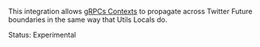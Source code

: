 This integration allows [gRPCs
Contexts](https://grpc.io/grpc-java/javadoc/io/grpc/Context.html) to
propagate across Twitter Future boundaries in the same way that Utils
Locals do.

Status: Experimental
